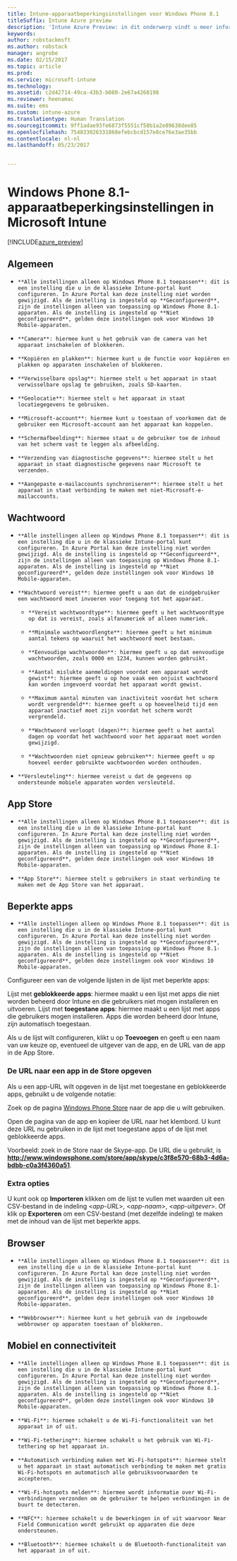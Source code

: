 ```yaml
---
title: Intune-apparaatbeperkingsinstellingen voor Windows Phone 8.1
titleSuffix: Intune Azure preview
description: 'Intune Azure Preview: in dit onderwerp vindt u meer informatie over de Intune-instellingen die u kunt gebruiken voor het beheren van apparaatinstellingen en functionaliteit op Windows Phone 8.1-apparaten.'
keywords: 
author: robstackmsft
ms.author: robstack
manager: angrobe
ms.date: 02/15/2017
ms.topic: article
ms.prod: 
ms.service: microsoft-intune
ms.technology: 
ms.assetid: c2d42714-49ca-43b3-b080-2e67a4268198
ms.reviewer: heenamac
ms.suite: ems
ms.custom: intune-azure
ms.translationtype: Human Translation
ms.sourcegitcommit: 9ff1adae93fe6873f5551cf58b1a2e89638dee85
ms.openlocfilehash: 754833026331868efebcbcd157e8ce76e3ae35bb
ms.contentlocale: nl-nl
ms.lasthandoff: 05/23/2017


---
```


# <a name="windows-phone-81-device-restriction-settings-in-microsoft-intune"></a>Windows Phone 8.1-apparaatbeperkingsinstellingen in Microsoft Intune

[!INCLUDE[azure_preview](./includes/azure_preview.md)]

## <a name="general"></a>Algemeen
-     **Alle instellingen alleen op Windows Phone 8.1 toepassen**: dit is een instelling die u in de klassieke Intune-portal kunt configureren. In Azure Portal kan deze instelling niet worden gewijzigd. Als de instelling is ingesteld op **Geconfigureerd**, zijn de instellingen alleen van toepassing op Windows Phone 8.1-apparaten. Als de instelling is ingesteld op **Niet geconfigureerd**, gelden deze instellingen ook voor Windows 10 Mobile-apparaten.
-     **Camera**: hiermee kunt u het gebruik van de camera van het apparaat inschakelen of blokkeren.
-     **Kopiëren en plakken**: hiermee kunt u de functie voor kopiëren en plakken op apparaten inschakelen of blokkeren.
-     **Verwisselbare opslag**: hiermee stelt u het apparaat in staat verwisselbare opslag te gebruiken, zoals SD-kaarten.
-     **Geolocatie**: hiermee stelt u het apparaat in staat locatiegegevens te gebruiken.
-     **Microsoft-account**: hiermee kunt u toestaan of voorkomen dat de gebruiker een Microsoft-account aan het apparaat kan koppelen.
-     **Schermafbeelding**: hiermee staat u de gebruiker toe de inhoud van het scherm vast te leggen als afbeelding.
-     **Verzending van diagnostische gegevens**: hiermee stelt u het apparaat in staat diagnostische gegevens naar Microsoft te verzenden.
-     **Aangepaste e-mailaccounts synchroniseren**: hiermee stelt u het apparaat in staat verbinding te maken met niet-Microsoft-e-mailaccounts.

## <a name="password"></a>Wachtwoord
-     **Alle instellingen alleen op Windows Phone 8.1 toepassen**: dit is een instelling die u in de klassieke Intune-portal kunt configureren. In Azure Portal kan deze instelling niet worden gewijzigd. Als de instelling is ingesteld op **Geconfigureerd**, zijn de instellingen alleen van toepassing op Windows Phone 8.1-apparaten. Als de instelling is ingesteld op **Niet geconfigureerd**, gelden deze instellingen ook voor Windows 10 Mobile-apparaten.
-     **Wachtwoord vereist**: hiermee geeft u aan dat de eindgebruiker een wachtwoord moet invoeren voor toegang tot het apparaat.
    -     **Vereist wachtwoordtype**: hiermee geeft u het wachtwoordtype op dat is vereist, zoals alfanumeriek of alleen numeriek.
    -     **Minimale wachtwoordlengte**: hiermee geeft u het minimum aantal tekens op waaruit het wachtwoord moet bestaan.
    -     **Eenvoudige wachtwoorden**: hiermee geeft u op dat eenvoudige wachtwoorden, zoals 0000 en 1234, kunnen worden gebruikt.
    -     **Aantal mislukte aanmeldingen voordat een apparaat wordt gewist**: hiermee geeft u op hoe vaak een onjuist wachtwoord kan worden ingevoerd voordat het apparaat wordt gewist.
    -     **Maximum aantal minuten van inactiviteit voordat het scherm wordt vergrendeld**: hiermee geeft u op hoeveelheid tijd een apparaat inactief moet zijn voordat het scherm wordt vergrendeld.
    -     **Wachtwoord verloopt (dagen)**: hiermee geeft u het aantal dagen op voordat het wachtwoord voor het apparaat moet worden gewijzigd.
    -     **Wachtwoorden niet opnieuw gebruiken**: hiermee geeft u op hoeveel eerder gebruikte wachtwoorden worden onthouden.
-     **Versleuteling**: hiermee vereist u dat de gegevens op ondersteunde mobiele apparaten worden versleuteld.

## <a name="app-store"></a>App Store
-     **Alle instellingen alleen op Windows Phone 8.1 toepassen**: dit is een instelling die u in de klassieke Intune-portal kunt configureren. In Azure Portal kan deze instelling niet worden gewijzigd. Als de instelling is ingesteld op **Geconfigureerd**, zijn de instellingen alleen van toepassing op Windows Phone 8.1-apparaten. Als de instelling is ingesteld op **Niet geconfigureerd**, gelden deze instellingen ook voor Windows 10 Mobile-apparaten.
-     **App Store**: hiermee stelt u gebruikers in staat verbinding te maken met de App Store van het apparaat.

## <a name="restricted-apps"></a>Beperkte apps

-     **Alle instellingen alleen op Windows Phone 8.1 toepassen**: dit is een instelling die u in de klassieke Intune-portal kunt configureren. In Azure Portal kan deze instelling niet worden gewijzigd. Als de instelling is ingesteld op **Geconfigureerd**, zijn de instellingen alleen van toepassing op Windows Phone 8.1-apparaten. Als de instelling is ingesteld op **Niet geconfigureerd**, gelden deze instellingen ook voor Windows 10 Mobile-apparaten.

Configureer een van de volgende lijsten in de lijst met beperkte apps:

Lijst met **geblokkeerde apps**: hiermee maakt u een lijst met apps die niet worden beheerd door Intune en die gebruikers niet mogen installeren en uitvoeren.
Lijst met **toegestane apps**: hiermee maakt u een lijst met apps die gebruikers mogen installeren. Apps die worden beheerd door Intune, zijn automatisch toegestaan.

Als u de lijst wilt configureren, klikt u op **Toevoegen** en geeft u een naam van uw keuze op, eventueel de uitgever van de app, en de URL van de app in de App Store.

### <a name="how-to-specify-the-url-to-an-app-in-the-store"></a>De URL naar een app in de Store opgeven

Als u een app-URL wilt opgeven in de lijst met toegestane en geblokkeerde apps, gebruikt u de volgende notatie:

Zoek op de pagina [Windows Phone Store](https://www.microsoft.com/store/apps/windows-phone) naar de app die u wilt gebruiken.

Open de pagina van de app en kopieer de URL naar het klembord. U kunt deze URL nu gebruiken in de lijst met toegestane apps of de lijst met geblokkeerde apps.

Voorbeeld: zoek in de Store naar de Skype-app. De URL die u gebruikt, is **http://www.windowsphone.com/store/app/skype/c3f8e570-68b3-4d6a-bdbb-c0a3f4360a51**.



### <a name="additional-options"></a>Extra opties

U kunt ook op **Importeren** klikken om de lijst te vullen met waarden uit een CSV-bestand in de indeling <*app-URL*>, <*app-naam*>, <*app-uitgever*>. Of klik op **Exporteren** om een CSV-bestand (met dezelfde indeling) te maken met de inhoud van de lijst met beperkte apps.


## <a name="browser"></a>Browser
-     **Alle instellingen alleen op Windows Phone 8.1 toepassen**: dit is een instelling die u in de klassieke Intune-portal kunt configureren. In Azure Portal kan deze instelling niet worden gewijzigd. Als de instelling is ingesteld op **Geconfigureerd**, zijn de instellingen alleen van toepassing op Windows Phone 8.1-apparaten. Als de instelling is ingesteld op **Niet geconfigureerd**, gelden deze instellingen ook voor Windows 10 Mobile-apparaten.
-     **Webbrowser**: hiermee kunt u het gebruik van de ingebouwde webbrowser op apparaten toestaan of blokkeren.

## <a name="cellular-and-connectivity"></a>Mobiel en connectiviteit
-     **Alle instellingen alleen op Windows Phone 8.1 toepassen**: dit is een instelling die u in de klassieke Intune-portal kunt configureren. In Azure Portal kan deze instelling niet worden gewijzigd. Als de instelling is ingesteld op **Geconfigureerd**, zijn de instellingen alleen van toepassing op Windows Phone 8.1-apparaten. Als de instelling is ingesteld op **Niet geconfigureerd**, gelden deze instellingen ook voor Windows 10 Mobile-apparaten.
-     **Wi-Fi**: hiermee schakelt u de Wi-Fi-functionaliteit van het apparaat in of uit.
-     **Wi-Fi-tethering**: hiermee schakelt u het gebruik van Wi-Fi-tethering op het apparaat in.
-     **Automatisch verbinding maken met Wi-Fi-hotspots**: hiermee stelt u het apparaat in staat automatisch verbinding te maken met gratis Wi-Fi-hotspots en automatisch alle gebruiksvoorwaarden te accepteren.
-     **Wi-Fi-hotspots melden**: hiermee wordt informatie over Wi-Fi-verbindingen verzonden om de gebruiker te helpen verbindingen in de buurt te detecteren.
-     **NFC**: hiermee schakelt u de bewerkingen in of uit waarvoor Near Field Communication wordt gebruikt op apparaten die deze ondersteunen.
-     **Bluetooth**: hiermee schakelt u de Bluetooth-functionaliteit van het apparaat in of uit.

